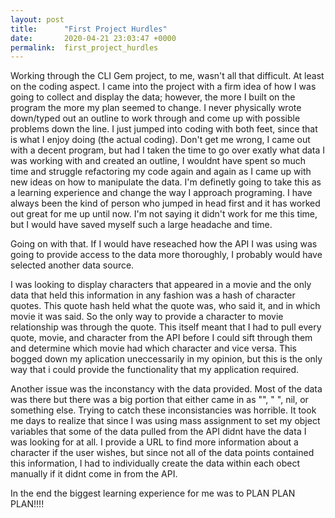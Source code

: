 ```yaml
---
layout: post
title:      "First Project Hurdles"
date:       2020-04-21 23:03:47 +0000
permalink:  first_project_hurdles
---
```



Working through the CLI Gem project, to me, wasn't all that difficult. At least on the coding aspect. I came into the project with a firm idea of how I was going to collect and display the data; however, the more I built on the program the more my plan seemed to change. I never physically wrote down/typed out an outline to work through and come up with possible problems down the line. I just jumped into coding with both feet, since that is what I enjoy doing (the actual coding). Don't get me wrong, I came out with a decent program, but had I taken the time to go over exatly what data I was working with and created an outline, I wouldnt have spent so much time and struggle refactoring my code again and again as I came up with new ideas on how to manipulate the data. I'm definetly going to take this as a learning experience and change the way I approach programing. I have always been the kind of person who jumped in head first and it has worked out great for me up until now. I'm not saying it didn't work for me this time, but I would have saved myself such a large headache and time.

Going on with that. If I would have reseached how the API I was using was going to provide access to the data more thoroughly, I probably would have selected another data source. 

I was looking to display characters that appeared in a movie and the only data that held this information in any fashion was a hash of character quotes. This quote hash held what the quote was, who said it, and in which movie it was said. So the only way to provide a character to movie relationship was through the quote. This itself meant that I had to pull every quote, movie, and character from the API before I could sift through them and determine which movie had which character and vice versa. This bogged down my aplication uneccessarily in my opinion, but this is the only way that i could provide the functionality that my application required.

Another issue was the inconstancy with the data provided. Most of the data was there but there was a big portion that either came in as "", " ", nil, or something else. Trying to catch these inconsistancies was horrible. It took me days to realize that since I was using mass assignment to set my object variables that some of the data pulled from the API didnt have the data I was looking for at all. I provide a URL to find more information about a character if the user wishes, but since not all of the data points contained this information, I had to individually create the data within each obect manually if it didnt come in from the API. 

In the end the biggest learning experience for me was to PLAN PLAN PLAN!!!!
